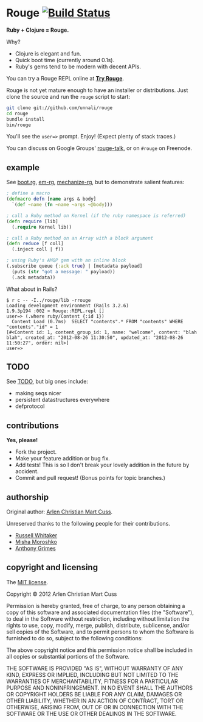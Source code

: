 # Rouge [![Build Status](https://secure.travis-ci.org/unnali/rouge.png)](http://travis-ci.org/unnali/rouge)

**Ruby + Clojure = Rouge.**

Why?

* Clojure is elegant and fun.
* Quick boot time (currently around 0.1s).
* Ruby's gems tend to be modern with decent APIs.

You can try a Rouge REPL online at **[Try Rouge](http://try.rouge.io)**.

Rouge is not yet mature enough to have an installer or distributions.  Just
clone the source and run the `rouge` script to start:

``` bash
git clone git://github.com/unnali/rouge
cd rouge
bundle install
bin/rouge
```

You'll see the `user=>` prompt.  Enjoy!  (Expect plenty of stack traces.)

You can discuss on Google Groups' [rouge-talk](https://groups.google.com/forum/#!forum/rouge-talk),
or on `#rouge` on Freenode.

## example

See [boot.rg](https://github.com/unnali/rouge/blob/master/lib/boot.rg),
[em-rg](https://github.com/unnali/em-rg),
[mechanize-rg](https://github.com/unnali/mechanize-rg), but to demonstrate
salient features:

``` clojure
; define a macro
(defmacro defn [name args & body]
  `(def ~name (fn ~name ~args ~@body)))

; call a Ruby method on Kernel (if the ruby namespace is referred)
(defn require [lib]
  (.require Kernel lib))

; call a Ruby method on an Array with a block argument
(defn reduce [f coll]
  (.inject coll | f))

; using Ruby's AMQP gem with an inline block
(.subscribe queue {:ack true} | [metadata payload]
  (puts (str "got a message: " payload))
  (.ack metadata))
```

What about in Rails?

```
$ r c -- -I../rouge/lib -rrouge
Loading development environment (Rails 3.2.6)
1.9.3p194 :002 > Rouge::REPL.repl []
user=> (.where ruby/Content {:id 1})
  Content Load (0.7ms)  SELECT "contents".* FROM "contents" WHERE "contents"."id" = 1
[#<Content id: 1, content_group_id: 1, name: "welcome", content: "blah blah", created_at: "2012-08-26 11:30:50", updated_at: "2012-08-26 11:50:27", order: nil>]
user=>
```

## TODO

See [TODO](https://github.com/unnali/rouge/blob/master/misc/TODO), but big ones
include:

* making seqs nicer
* persistent datastructures everywhere
* defprotocol

## contributions

**Yes, please!**

* Fork the project.
* Make your feature addition or bug fix.
* Add tests!  This is so I don't break your lovely addition in the future by accident.
* Commit and pull request!  (Bonus points for topic branches.)

## authorship

Original author: [Arlen Christian Mart Cuss](https://github.com/unnali).

Unreserved thanks to the following people for their contributions.

* [Russell Whitaker](https://github.com/russellwhitaker)
* [Misha Moroshko](https://github.com/moroshko)
* [Anthony Grimes](https://github.com/Raynes)

## copyright and licensing

The [MIT license](http://opensource.org/licenses/MIT).

Copyright &copy; 2012 Arlen Christian Mart Cuss

Permission is hereby granted, free of charge, to any person obtaining a copy of
this software and associated documentation files (the "Software"), to deal in
the Software without restriction, including without limitation the rights to
use, copy, modify, merge, publish, distribute, sublicense, and/or sell copies
of the Software, and to permit persons to whom the Software is furnished to do
so, subject to the following conditions:

The above copyright notice and this permission notice shall be included in all
copies or substantial portions of the Software.

THE SOFTWARE IS PROVIDED "AS IS", WITHOUT WARRANTY OF ANY KIND, EXPRESS OR
IMPLIED, INCLUDING BUT NOT LIMITED TO THE WARRANTIES OF MERCHANTABILITY,
FITNESS FOR A PARTICULAR PURPOSE AND NONINFRINGEMENT. IN NO EVENT SHALL THE
AUTHORS OR COPYRIGHT HOLDERS BE LIABLE FOR ANY CLAIM, DAMAGES OR OTHER
LIABILITY, WHETHER IN AN ACTION OF CONTRACT, TORT OR OTHERWISE, ARISING FROM,
OUT OF OR IN CONNECTION WITH THE SOFTWARE OR THE USE OR OTHER DEALINGS IN THE
SOFTWARE.
